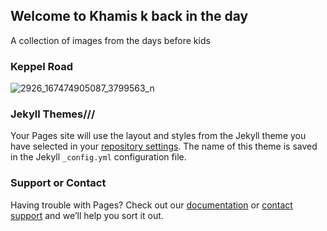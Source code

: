 ## Welcome to Khamis k back in the day

A collection of images from the days before kids

### Keppel Road

![2926_167474905087_3799563_n](https://user-images.githubusercontent.com/8673336/106964736-7b571200-673a-11eb-859b-e6a1c0aa465b.png)

### Jekyll Themes///

Your Pages site will use the layout and styles from the Jekyll theme you have selected in your [repository settings](https://github.com/kkhamis/website_test/settings). The name of this theme is saved in the Jekyll `_config.yml` configuration file.

### Support or Contact

Having trouble with Pages? Check out our [documentation](https://docs.github.com/categories/github-pages-basics/) or [contact support](https://support.github.com/contact) and we’ll help you sort it out.
